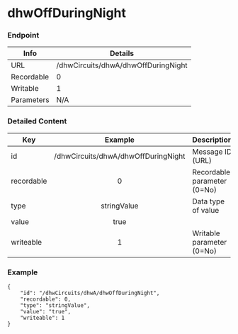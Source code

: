 # dhwOffDuringNight



### Endpoint

| Info  | Details |
| ------------- | ------------- |
| URL   | /dhwCircuits/dhwA/dhwOffDuringNight   |
| Recordable   | 0   |
| Writable   | 1   |
| Parameters  | N/A  |

### Detailed Content

|  Key  | Example | Description |
| ------------- | :------: | ------------------------------ |
|  id | /dhwCircuits/dhwA/dhwOffDuringNight | Message ID (URL) |
|  recordable | 0 | Recordable parameter (0=No) |
|  type | stringValue | Data type of value |
|  value | true |  |
|  writeable | 1 | Writable parameter (0=No) |



### Example
```
{
    "id": "/dhwCircuits/dhwA/dhwOffDuringNight",
    "recordable": 0,
    "type": "stringValue",
    "value": "true",
    "writeable": 1
}
```
